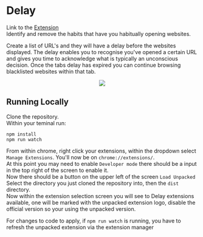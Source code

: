 # Delay  
Link to the [Extension](https://chrome.google.com/webstore/detail/delay/fbhbfbladmbgakfkccbfjpbabagjcmid)  
Identify and remove the habits that have you habitually opening websites.

Create a list of URL's and they will have a delay before the websites displayed. The delay enables you to recognise you've opened a certain URL and gives you time to acknowledge what is typically an unconscious decision. 
Once the tabs delay has expired you can continue browsing blacklisted websites within that tab.

<p align="center">
  <img src="https://lh3.googleusercontent.com/RMXoN8SddGnbCaCECVSj49Ujf5XXQo6JL0GlZ2cnRm-o89-niVM2DFGQXtuv4xkhsy-80uaEoA=w640-h400-e365"/>
</p>


## Running Locally
Clone the repository.  
Within your teminal run:
```
npm install
npm run watch
```

From within chrome, right click your extensions, within the dropdown select `Manage Extensions`. You'll now be on `chrome://extensions/`.  
At this point you may need to enable `Developer mode` there should be a input in the top right of the screen to enable it.  
Now there should be a button on the upper left of the screen `Load Unpacked`
Select the directory you just cloned the repository into, then the `dist` directory.  
Now within the extension selection screen you will see to Delay extensions available, one will be marked with the unpacked extension logo, disable the official version so your using the unpacked version.

For changes to code to apply, if `npm run watch` is running, you have to refresh the unpacked extension via the extension manager